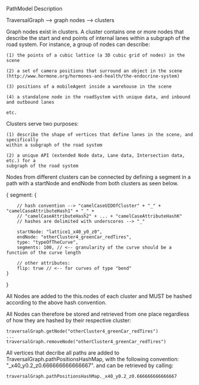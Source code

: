 PathModel Description

TraversalGraph
--> graph nodes
--> clusters

Graph nodes exist in clusters. A cluster contains one or more nodes
that describe the start and end points of internal lanes within a 
subgraph of the road system. For instance, 
a group of nodes can describe:

	(1) the points of a cubic lattice (a 3D cubic grid of nodes) in the scene

	(2) a set of camera positions that surround an object in the scene (http://www.hormone.org/hormones-and-health/the-endocrine-system)

	(3) positions of a mobileAgent inside a warehouse in the scene

	(4) a standalone node in the roadSystem with unique data, and inbound and outbound lanes
	
	etc.

Clusters serve two purposes:

	(1) describe the shape of vertices that define lanes in the scene, and specifically
	within a subgraph of the road system

	(2) a unique API (extended Node data, Lane data, Intersection data, etc.) for a
	subgraph of the road system

Nodes from different clusters can be connected by defining a segment in a path 
with a startNode and endNode from both clusters as seen below.

{
	segment: {

		// hash convention --> "camelCaseUIDOfCluster" + "_" + "camelCaseAttributeHash1" + "_" + 
		// "camelCaseAttributeHash2" + ... + "camelCaseAttributeHashK"
		// hashes are delimited with underscores --> "_"

		startNode: "lattice1_x40_y0_z0", 
		endNode: "otherCluster4_greenCar_redTires",
		type: "typeOfTheCurve",
		segments: 100, // <-- granularity of the curve should be a function of the curve length
		
		// other attributes:
		flip: true // <-- for curves of type "bend"
	}
}

All Nodes are added to the this.nodes of each cluster and MUST be hashed according to the above hash convention. 

All Nodes can therefore be stored and retrieved from one place regardless of how they are hashed by their respective cluster:

	traversalGraph.getNode("otherCluster4_greenCar_redTires")
	...
	traversalGraph.removeNode("otherCluster4_greenCar_redTires")


All vertices that decribe all paths are added to TraversalGraph.pathPositionsHashMap, with the following convention: 
"_x40_y0.2_z0.666666666666667". and can be retrieved by calling:

	traversalGraph.pathPositionsHashMap._x40_y0.2_z0.666666666666667

